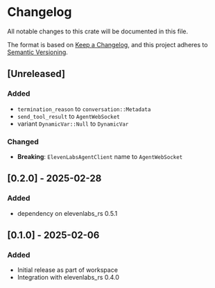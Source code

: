 # Changelog
All notable changes to this crate will be documented in this file.

The format is based on [Keep a Changelog](https://keepachangelog.com/en/1.0.0/),
and this project adheres to [Semantic Versioning](https://semver.org/spec/v2.0.0.html).
## [Unreleased]
### Added
- `termination_reason` to `conversation::Metadata`
- `send_tool_result` to `AgentWebSocket`
- variant `DynamicVar::Null` to `DynamicVar`
### Changed
- **Breaking**: `ElevenLabsAgentClient` name to `AgentWebSocket`

## [0.2.0] - 2025-02-28
### Added
- dependency on elevenlabs_rs 0.5.1
## [0.1.0] - 2025-02-06
### Added
- Initial release as part of workspace
- Integration with elevenlabs_rs 0.4.0
